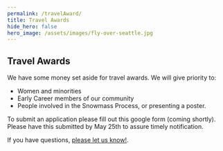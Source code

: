 ```yaml
---
permalink: /travelAward/
title: Travel Awards
hide_hero: false
hero_image: /assets/images/fly-over-seattle.jpg
---
```


## Travel Awards

We have some money set aside for travel awards. We will give priority to:

* Women and minorities
* Early Career members of our community
* People involved in the Snowmass Process, or presenting a poster.

To submit an application please fill out this google form (coming shortly). Please have this submitted by May 25th to assure timely notification.

If you have questions, [please let us know!](mailto:snowmass-loc2022@uw.edu).
